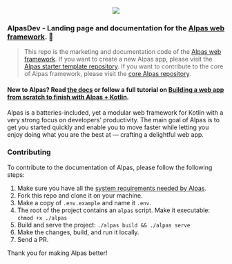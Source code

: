 <p align="center">
  <a href="https://alpas.dev" target="_blank">
    <img src="https://alpas.dev/images/Alpas.png">
  </a>
</p>

### AlpasDev - Landing page and documentation for the [Alpas web framework](https://alpas.dev). 🚀

>This repo is the marketing and documentation code of the [Alpas web framework](https://alpas.dev).
>If you want to create a new Alpas app, please visit the
>[Alpas starter template repository](https://github.com/alpas/starter).
>If you want to contribute to the core of Alpas framework, please visit the
>[core Alpas repository](https://github.com/alpas/alpas).

#### **New to Alpas?** Read [the docs][alpas-docs] or follow a full tutorial on [Building a web app from scratch to finish with Alpas + Kotlin][devto-tutorial].

Alpas is a batteries-included, yet a modular web framework for Kotlin with a very strong focus on developers'
productivity. The main goal of Alpas is to get you started quickly and enable you to move faster
while letting you enjoy doing what you are the best at — crafting a delightful web app.

### Contributing

To contribute to the documentation of Alpas, please follow the following steps:

1. Make sure you have all the [system requirements needed by Alpas](https://alpas.dev/docs/installation).
2. Fork this repo and clone it on your machine.
3. Make a copy of `.env.example` and name it `.env`.
4. The root of the project contains an `alpas` script. Make it executable: `chmod +x ./alpas`
5. Build and serve the project: `./alpas build && ./alpas serve`
6. Make the changes, build, and run it locally.
7. Send a PR.

Thank you for making Alpas better!

[alpas-docs]: https://alpas.dev/docs
[alpas-setup]: https://alpas.dev/docs/installation
[devto-tutorial]: https://dev.to/ashokgelal/let-s-build-a-web-app-from-scratch-to-finish-with-alpas-and-kotlin-29eo
